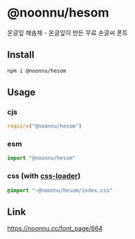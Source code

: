 # @noonnu/hesom
온글잎 해솜체 - 온글잎이 만든 무료 손글씨 폰트

## Install
```sh
npm i @noonnu/hesom
```
## Usage
### cjs
```js
require("@noonnu/hesom")
```
### esm
```js
import "@noonnu/hesom"
```
### css (with [css-loader](https://github.com/webpack-contrib/css-loader))
```css
@import "~@noonnu/hesom/index.css"
```

## Link
https://noonnu.cc/font_page/664